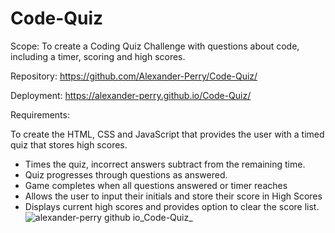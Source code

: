 # Code-Quiz


Scope: To create a Coding Quiz Challenge with questions about code, including a timer, scoring and high scores. 

Repository: https://github.com/Alexander-Perry/Code-Quiz/

Deployment: https://alexander-perry.github.io/Code-Quiz/

Requirements:

To create the HTML, CSS and JavaScript that provides the user with a timed quiz that stores high scores. 

* Times the quiz, incorrect answers subtract from the remaining time.  
* Quiz progresses through questions as answered. 
* Game completes when all questions answered or timer reaches 
* Allows the user to input their initials and store their score in High Scores
* Displays current high scores and provides option to clear the score list. 
![alexander-perry github io_Code-Quiz_](https://user-images.githubusercontent.com/102524579/172846513-4a00fe06-55fb-4376-b10a-a5b13fbd02e1.png)
